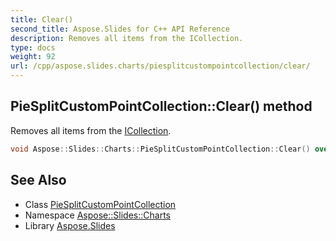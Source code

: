 ```yaml
---
title: Clear()
second_title: Aspose.Slides for C++ API Reference
description: Removes all items from the ICollection.
type: docs
weight: 92
url: /cpp/aspose.slides.charts/piesplitcustompointcollection/clear/
---
```

## PieSplitCustomPointCollection::Clear() method


Removes all items from the [ICollection](../../../system.collections.generic/icollection/).

```cpp
void Aspose::Slides::Charts::PieSplitCustomPointCollection::Clear() override
```

## See Also

* Class [PieSplitCustomPointCollection](./)
* Namespace [Aspose::Slides::Charts](../)
* Library [Aspose.Slides](../../)